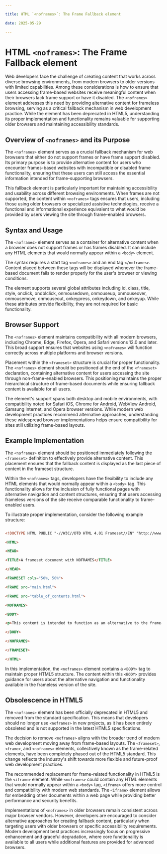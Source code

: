 ```yaml
---

title: HTML `<noframes>`: The Frame Fallback element

date: 2025-05-29

---
```



# HTML `<noframes>`: The Frame Fallback element

Web developers face the challenge of creating content that works across diverse browsing environments, from modern browsers to older versions with limited capabilities. Among these considerations is how to ensure that users accessing frame-based websites receive meaningful content when their browsers lack frame support or have it disabled. The `<noframes>` element addresses this need by providing alternative content for frameless browsing, serving as a critical fallback mechanism in web development practice. While the element has been deprecated in HTML5, understanding its proper implementation and functionality remains valuable for supporting older browsers and maintaining accessibility standards.


## Overview of `<noframes>` and its Purpose

The `<noframes>` element serves as a crucial fallback mechanism for web browsers that either do not support frames or have frame support disabled. Its primary purpose is to provide alternative content for users who encounter frames-based websites with incompatible or disabled frame functionality, ensuring that these users can still access the essential information intended for frame-supporting browsers.

This fallback element is particularly important for maintaining accessibility and usability across different browsing environments. When frames are not supported, the content within `<noframes>` tags ensures that users, including those using older browsers or specialized assistive technologies, receive a functional and informational experience equivalent to what would be provided by users viewing the site through frame-enabled browsers.


## Syntax and Usage

The `<noframes>` element serves as a container for alternative content when a browser does not support frames or has frames disabled. It can include any HTML elements that would normally appear within a `<body>` element.

The syntax requires a start tag `<noframes>` and an end tag `</noframes>`. Content placed between these tags will be displayed whenever the frame-based document fails to render properly for the user's browser or viewing conditions.

The element supports several global attributes including id, class, title, style, onclick, ondblclick, onmousedown, onmouseup, onmouseover, onmousemove, onmouseout, onkeypress, onkeydown, and onkeyup. While these attributes provide flexibility, they are not required for basic functionality.


## Browser Support

The `<noframes>` element maintains compatibility with all modern browsers, including Chrome, Edge, Firefox, Opera, and Safari versions 12.0 and later. This broad support ensures that websites using `<noframes>` will function correctly across multiple platforms and browser versions.

Placement within the `<frameset>` structure is crucial for proper functionality. The `<noframes>` element should be positioned at the end of the `<frameset>` declaration, containing alternative content for users accessing the site through non-frame-enabled browsers. This positioning maintains the proper hierarchical structure of frame-based documents while ensuring fallback content is available for all users.

The element's support spans both desktop and mobile environments, with compatibility noted for Safari iOS, Chrome for Android, WebView Android, Samsung Internet, and Opera browser versions. While modern web development practices recommend alternative approaches, understanding these widespread browser implementations helps ensure compatibility for sites still utilizing frame-based layouts.


## Example Implementation

The `<noframes>` element should be positioned immediately following the `<frameset>` definition to effectively provide alternative content. This placement ensures that the fallback content is displayed as the last piece of content in the frameset structure.

Within the `<noframes>` tags, developers have the flexibility to include any HTML elements that would normally appear within a `<body>` tag. This functionality allows for the inclusion of fully functional pages with alternative navigation and content structures, ensuring that users accessing frameless versions of the site receive comparable functionality to frame-enabled users.

To illustrate proper implementation, consider the following example structure:

```html

<!DOCTYPE HTML PUBLIC "-//W3C//DTD HTML 4.01 Frameset//EN" "http://www.w3.org/TR/html4/frameset.dtd">

<HTML>

<HEAD>

<TITLE>A frameset document with NOFRAMES</TITLE>

</HEAD>

<FRAMESET cols="50%, 50%">

<FRAME src="main.html">

<FRAME src="table_of_contents.html">

<NOFRAMES>

<BODY>

<p>This content is intended to function as an alternative to the frame-based version of the site. Navigation and functionality should replicate that of the standard frame-based layout where possible.</p>

</BODY>

</NOFRAMES>

</FRAMESET>

</HTML>

```

In this implementation, the `<noframes>` element contains a `<BODY>` tag to maintain proper HTML5 structure. The content within this `<BODY>` provides guidance for users about the alternative navigation and functionality available in the frameless version of the site.


## Obsolescence in HTML5

The `<noframes>` element has been officially deprecated in HTML5 and removed from the standard specification. This means that developers should no longer use `<noframes>` in new projects, as it has been entirely obsoleted and is not supported in the latest HTML5 specifications.

The decision to remove `<noframes>` aligns with the broader trend of modern web development moving away from frame-based layouts. The `<frameset>`, `<frame>`, and `<noframes>` elements, collectively known as the frame-related elements, have been completely phased out of the HTML5 standard. This change reflects the industry's shift towards more flexible and future-proof web development practices.

The recommended replacement for frame-related functionality in HTML5 is the `<iframe>` element. While `<noframes>` could contain any HTML elements that would normally appear within a `<body>` tag, `<iframe>` offers more control and compatibility with modern web standards. The `<iframe>` element allows for embedding other documents within a web page while providing better performance and security benefits.

Implementations of `<noframes>` in older browsers remain consistent across major browser vendors. However, developers are encouraged to consider alternative approaches for creating fallback content, particularly when targeting users with older browsers or specific accessibility requirements. Modern development best practices increasingly focus on progressive enhancement and graceful degradation, where core functionality is available to all users while additional features are provided for advanced browsers.

